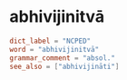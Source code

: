# abhivijinitvā

``` toml
dict_label = "NCPED"
word = "abhivijinitvā"
grammar_comment = "absol."
see_also = ["abhivijināti"]
```

